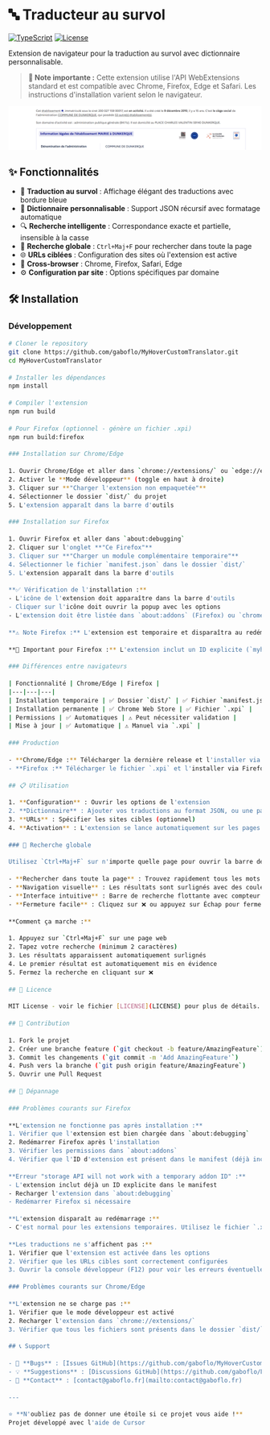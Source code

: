 # 🔤 Traducteur au survol

[![TypeScript](https://img.shields.io/badge/TypeScript-5.3-blue.svg)](https://www.typescriptlang.org/)
[![License](https://img.shields.io/badge/License-MIT-green.svg)](LICENSE)

Extension de navigateur pour la traduction au survol avec dictionnaire personnalisable.

> **📝 Note importante :** Cette extension utilise l'API WebExtensions standard et est compatible avec Chrome, Firefox, Edge et Safari. Les instructions d'installation varient selon le navigateur.

![Exemple d'utilisation où le dictionnaire contient la traduction des codes APE](assets/hover-example.gif)

## ✨ Fonctionnalités

- 🎯 **Traduction au survol** : Affichage élégant des traductions avec bordure bleue
- 📝 **Dictionnaire personnalisable** : Support JSON récursif avec formatage automatique
- 🔍 **Recherche intelligente** : Correspondance exacte et partielle, insensible à la casse
- 🔎 **Recherche globale** : `Ctrl+Maj+F` pour rechercher dans toute la page
- 🌐 **URLs ciblées** : Configuration des sites où l'extension est active
- 🚀 **Cross-browser** : Chrome, Firefox, Safari, Edge
- ⚙️ **Configuration par site** : Options spécifiques par domaine

## 🛠️ Installation

### Développement

```bash
# Cloner le repository
git clone https://github.com/gaboflo/MyHoverCustomTranslator.git
cd MyHoverCustomTranslator

# Installer les dépendances
npm install

# Compiler l'extension
npm run build

# Pour Firefox (optionnel - génère un fichier .xpi)
npm run build:firefox

### Installation sur Chrome/Edge

1. Ouvrir Chrome/Edge et aller dans `chrome://extensions/` ou `edge://extensions/`
2. Activer le **Mode développeur** (toggle en haut à droite)
3. Cliquer sur **"Charger l'extension non empaquetée"**
4. Sélectionner le dossier `dist/` du projet
5. L'extension apparaît dans la barre d'outils

### Installation sur Firefox

1. Ouvrir Firefox et aller dans `about:debugging`
2. Cliquer sur l'onglet **"Ce Firefox"**
3. Cliquer sur **"Charger un module complémentaire temporaire"**
4. Sélectionner le fichier `manifest.json` dans le dossier `dist/`
5. L'extension apparaît dans la barre d'outils

**✅ Vérification de l'installation :**
- L'icône de l'extension doit apparaître dans la barre d'outils
- Cliquer sur l'icône doit ouvrir la popup avec les options
- L'extension doit être listée dans `about:addons` (Firefox) ou `chrome://extensions/` (Chrome/Edge)

**⚠️ Note Firefox :** L'extension est temporaire et disparaîtra au redémarrage de Firefox. Pour une installation permanente, utilisez le fichier `.xpi` (voir section Production).

**🔧 Important pour Firefox :** L'extension inclut un ID explicite (`myhover-translator@gaboflo.fr`) dans le manifest pour permettre le fonctionnement de l'API de stockage.

### Différences entre navigateurs

| Fonctionnalité | Chrome/Edge | Firefox |
|---|---|---|
| Installation temporaire | ✅ Dossier `dist/` | ✅ Fichier `manifest.json` |
| Installation permanente | ✅ Chrome Web Store | ✅ Fichier `.xpi` |
| Permissions | ✅ Automatiques | ⚠️ Peut nécessiter validation |
| Mise à jour | ✅ Automatique | ⚠️ Manuel via `.xpi` |

### Production

- **Chrome/Edge :** Télécharger la dernière release et l'installer via le Chrome Web Store
- **Firefox :** Télécharger le fichier `.xpi` et l'installer via Firefox Add-ons

## 📋 Utilisation

1. **Configuration** : Ouvrir les options de l'extension
2. **Dictionnaire** : Ajouter vos traductions au format JSON, ou une par une via l'ajout manuel
3. **URLs** : Spécifier les sites cibles (optionnel)
4. **Activation** : L'extension se lance automatiquement sur les pages configurées

### 🔎 Recherche globale

Utilisez `Ctrl+Maj+F` sur n'importe quelle page pour ouvrir la barre de recherche. Cette fonctionnalité vous permet de :

- **Rechercher dans toute la page** : Trouvez rapidement tous les mots traduits
- **Navigation visuelle** : Les résultats sont surlignés avec des couleurs distinctes
- **Interface intuitive** : Barre de recherche flottante avec compteur de résultats
- **Fermeture facile** : Cliquez sur ❌ ou appuyez sur Échap pour fermer

**Comment ça marche :**

1. Appuyez sur `Ctrl+Maj+F` sur une page web
2. Tapez votre recherche (minimum 2 caractères)
3. Les résultats apparaissent automatiquement surlignés
4. Le premier résultat est automatiquement mis en évidence
5. Fermez la recherche en cliquant sur ❌

## 📄 Licence

MIT License - voir le fichier [LICENSE](LICENSE) pour plus de détails.

## 🤝 Contribution

1. Fork le projet
2. Créer une branche feature (`git checkout -b feature/AmazingFeature`)
3. Commit les changements (`git commit -m 'Add AmazingFeature'`)
4. Push vers la branche (`git push origin feature/AmazingFeature`)
5. Ouvrir une Pull Request

## 🔧 Dépannage

### Problèmes courants sur Firefox

**L'extension ne fonctionne pas après installation :**
1. Vérifier que l'extension est bien chargée dans `about:debugging`
2. Redémarrer Firefox après l'installation
3. Vérifier les permissions dans `about:addons`
4. Vérifier que l'ID d'extension est présent dans le manifest (déjà inclus)

**Erreur "storage API will not work with a temporary addon ID" :**
- L'extension inclut déjà un ID explicite dans le manifest
- Recharger l'extension dans `about:debugging`
- Redémarrer Firefox si nécessaire

**L'extension disparaît au redémarrage :**
- C'est normal pour les extensions temporaires. Utilisez le fichier `.xpi` pour une installation permanente.

**Les traductions ne s'affichent pas :**
1. Vérifier que l'extension est activée dans les options
2. Vérifier que les URLs cibles sont correctement configurées
3. Ouvrir la console développeur (F12) pour voir les erreurs éventuelles

### Problèmes courants sur Chrome/Edge

**L'extension ne se charge pas :**
1. Vérifier que le mode développeur est activé
2. Recharger l'extension dans `chrome://extensions/`
3. Vérifier que tous les fichiers sont présents dans le dossier `dist/`

## 📞 Support

- 🐛 **Bugs** : [Issues GitHub](https://github.com/gaboflo/MyHoverCustomTranslator/issues)
- 💡 **Suggestions** : [Discussions GitHub](https://github.com/gaboflo/MyHoverCustomTranslator/discussions)
- 📧 **Contact** : [contact@gaboflo.fr](mailto:contact@gaboflo.fr)

---

⭐ **N'oubliez pas de donner une étoile si ce projet vous aide !**
Projet développé avec l'aide de Cursor
